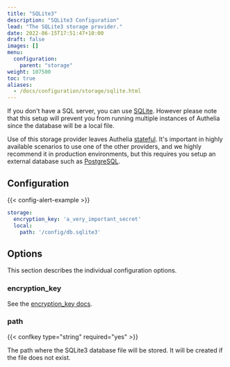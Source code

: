 ```yaml
---
title: "SQLite3"
description: "SQLite3 Configuration"
lead: "The SQLite3 storage provider."
date: 2022-06-15T17:51:47+10:00
draft: false
images: []
menu:
  configuration:
    parent: "storage"
weight: 107500
toc: true
aliases:
  - /docs/configuration/storage/sqlite.html
---
```


If you don't have a SQL server, you can use [SQLite](https://en.wikipedia.org/wiki/SQLite).
However please note that this setup will prevent you from running multiple
instances of Authelia since the database will be a local file.

Use of this storage provider leaves Authelia [stateful](../../overview/authorization/statelessness.md). It's important
in highly available scenarios to use one of the other providers, and we highly recommend it in production environments,
but this requires you setup an external database such as [PostgreSQL](postgres.md).

## Configuration

{{< config-alert-example >}}

```yaml
storage:
  encryption_key: 'a_very_important_secret'
  local:
    path: '/config/db.sqlite3'
```

## Options

This section describes the individual configuration options.

### encryption_key

See the [encryption_key docs](introduction.md#encryptionkey).

### path

{{< confkey type="string" required="yes" >}}

The path where the SQLite3 database file will be stored. It will be created if the file does not exist.
